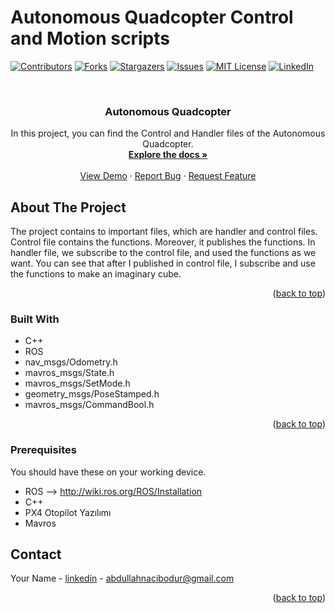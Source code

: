 #   Autonomous Quadcopter Control and Motion scripts

<!-- Improved compatibility of back to top link: See: https://github.com/othneildrew/Best-README-Template/pull/73 -->
<a name="readme-top"></a>
<!--
*** Thanks for checking out the Best-README-Template. If you have a suggestion
*** that would make this better, please fork the repo and create a pull request
*** or simply open an issue with the tag "enhancement".
*** Don't forget to give the project a star!
*** Thanks again! Now go create something AMAZING! :D
-->



<!-- PROJECT SHIELDS -->
<!--
*** I'm using markdown "reference style" links for readability.
*** Reference links are enclosed in brackets [ ] instead of parentheses ( ).
*** See the bottom of this document for the declaration of the reference variables
*** for contributors-url, forks-url, etc. This is an optional, concise syntax you may use.
*** https://www.markdownguide.org/basic-syntax/#reference-style-links
-->
[![Contributors][contributors-shield]][contributors-url]
[![Forks][forks-shield]][forks-url]
[![Stargazers][stars-shield]][stars-url]
[![Issues][issues-shield]][issues-url]
[![MIT License][license-shield]][license-url]
[![LinkedIn][linkedin-shield]][linkedin-url]



<!-- PROJECT LOGO -->
<br />
<div align="center">
  

  <h3 align="center">Autonomous Quadcopter</h3>

  <p align="center">
    In this project, you can find the Control and Handler files of the Autonomous Quadcopter.
    <br />
    <a href="https://github.com/abdullahnb1/18.uorg_g-rev/tree/main/src/uorg/src"><strong>Explore the docs »</strong></a>
    <br />
    <br />
    <a href="https://github.com/abdullahnb1/18.uorg_g-rev/tree/main/src/uorg/src">View Demo</a>
    ·
    <a href="https://github.com/abdullahnb1/18.uorg_g-rev/issues">Report Bug</a>
    ·
    <a href="https://github.com/abdullahnb1/18.uorg_g-rev/issues">Request Feature</a>
  </p>
</div>




<!-- ABOUT THE PROJECT -->
## About The Project

The project contains to important files, which are handler and control files. Control file contains the functions. Moreover, it publishes the functions. In handler file, we subscribe to the control file, and used the functions as we want. You can see that after I published in control file, I subscribe and use the functions to make an imaginary cube.

<p align="right">(<a href="#readme-top">back to top</a>)</p>



### Built With

* C++
* ROS
* nav_msgs/Odometry.h
* mavros_msgs/State.h
* mavros_msgs/SetMode.h
* geometry_msgs/PoseStamped.h
* mavros_msgs/CommandBool.h
  

<p align="right">(<a href="#readme-top">back to top</a>)</p>



### Prerequisites

You should have these on your working device.
* ROS --> http://wiki.ros.org/ROS/Installation
* C++
* PX4 Otopilot Yazılımı
* Mavros

<!-- CONTACT -->
## Contact

Your Name - [linkedin](https://www.linkedin.com/in/abdullahnacibodur/) - abdullahnacibodur@gmail.com


<p align="right">(<a href="#readme-top">back to top</a>)</p>







<!-- MARKDOWN LINKS & IMAGES -->
<!-- https://www.markdownguide.org/basic-syntax/#reference-style-links -->
[contributors-shield]: https://img.shields.io/github/contributors/abdullahnb1/18.uorg_g-rev.svg?style=for-the-badge
[contributors-url]: https://github.com/abdullahnb1/18.uorg_g-rev/graphs/contributors
[forks-shield]: https://img.shields.io/github/forks/abdullahnb1/18.uorg_g-rev.svg?style=for-the-badge
[forks-url]: https://github.com/abdullahnb1/18.uorg_g-rev/graphs/network/members
[stars-shield]: https://img.shields.io/github/stars/abdullahnb1/18.uorg_g-rev.svg?style=for-the-badge
[stars-url]: https://github.com/abdullahnb1/18.uorg_g-rev/graphs/stargazers
[issues-shield]: https://img.shields.io/github/issues/abdullahnb1/18.uorg_g-rev.svg?style=for-the-badge
[issues-url]: https://github.com/abdullahnb1/18.uorg_g-rev/graphs/issues
[license-shield]: https://img.shields.io/github/license/abdullahnb1/18.uorg_g-rev.svg?style=for-the-badge
[license-url]: https://github.com/othneildrew/Best-README-Template/blob/master/LICENSE.txt
[linkedin-shield]: https://img.shields.io/badge/-LinkedIn-black.svg?style=for-the-badge&logo=linkedin&colorB=555
[linkedin-url]: https://linkedin.com/in/othneildrew
[product-screenshot]: images/screenshot.png
[Next.js]: https://img.shields.io/badge/next.js-000000?style=for-the-badge&logo=nextdotjs&logoColor=white
[Next-url]: https://nextjs.org/
[React.js]: https://img.shields.io/badge/React-20232A?style=for-the-badge&logo=react&logoColor=61DAFB
[React-url]: https://reactjs.org/
[Vue.js]: https://img.shields.io/badge/Vue.js-35495E?style=for-the-badge&logo=vuedotjs&logoColor=4FC08D
[Vue-url]: https://vuejs.org/
[Angular.io]: https://img.shields.io/badge/Angular-DD0031?style=for-the-badge&logo=angular&logoColor=white
[Angular-url]: https://angular.io/
[Svelte.dev]: https://img.shields.io/badge/Svelte-4A4A55?style=for-the-badge&logo=svelte&logoColor=FF3E00
[Svelte-url]: https://svelte.dev/
[Laravel.com]: https://img.shields.io/badge/Laravel-FF2D20?style=for-the-badge&logo=laravel&logoColor=white
[Laravel-url]: https://laravel.com
[Bootstrap.com]: https://img.shields.io/badge/Bootstrap-563D7C?style=for-the-badge&logo=bootstrap&logoColor=white
[Bootstrap-url]: https://getbootstrap.com
[JQuery.com]: https://img.shields.io/badge/jQuery-0769AD?style=for-the-badge&logo=jquery&logoColor=white
[JQuery-url]: https://jquery.com 
